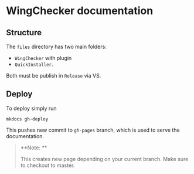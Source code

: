 # WingChecker documentation

## Structure

The `files` directory has two main folders:
- `WingChecker` with plugin
- `QuickInstaller`.

Both must be publish in `Release` via VS.

## Deploy

To deploy simply run

```
mkdocs gh-deploy
```

This pushes new commit to `gh-pages` branch, which is used to serve the documentation.

> **Note: **
>
> This creates new page depending on your current branch. Make sure to checkout to master.